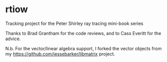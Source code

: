 # rtiow
Tracking project for the Peter Shirley ray tracing mini-book series

Thanks to Brad Grantham for the code reviews, and to Cass Everitt for the advice.

N.b. For the vector/linear algebra support, I forked the vector objects from my <https://github.com/jessebarker/libmatrix> project.
